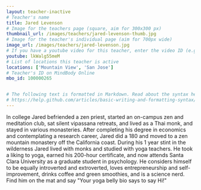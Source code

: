 ```yaml
---
layout: teacher-inactive
# Teacher's name
title: Jared Levenson
# Image for the teachers page (square, aim for 300x300 px)
thumbnail_url: /images/teachers/jared-levenson-thumb.jpg
# Image for the teacher's individual page (aim for 700px wide)
image_url: /images/teachers/jared-levenson.jpg
# If you have a youtube video for this teacher, enter the video ID (e.g. qaqiC84uaNg)
youtube: lkWalg55meM
# List of locations this teacher is active
locations: ['Mountain View', 'San Jose']
# Teacher's ID on MindBody Online
mbo_id: 100000265


# The following text is formatted in Markdown. Read about the syntax here:
# https://help.github.com/articles/basic-writing-and-formatting-syntax/
---
```


In college Jared befriended a zen priest, started an on-campus zen and meditation club, sat silent vipassana retreats, and lived as a Thai monk, and stayed in various monasteries. After completing his degree in economics and contemplating a research career, Jared did a 180 and moved to a zen mountain monastery off the California coast. During his 1 year stint in the wilderness Jared lived with monks and studied with yoga teachers. He took a liking to yoga, earned his 200-hour certificate, and now attends Santa Clara University as a graduate student in psychology. He considers himself to be equally introverted and extroverted, loves entrepreneurship and self-improvement, drinks coffee and green smoothies, and is a science nerd. Find him on the mat and say "Your yoga belly bio says to say Hi!"
